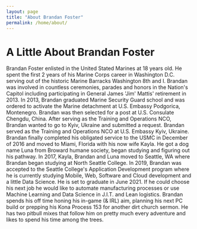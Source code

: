 ```yaml
---
layout: page
title: "About Brandan Foster"
permalink: /home/about/
---
```


# A Little About Brandan Foster
Brandan Foster enlisted in the United Stated Marines at 18 years old. He spent the first 2 years of his Marine Corps career in Washington D.C. serving out of the historic Marine Barracks Washington 8th and I. Brandan was involved in countless ceremonies, parades and honors in the Nation's Capitol including participating in General James 'Jim' Mattis' retirement in 2013. In 2013, Brandan graduated Marine Security Guard school and was ordered to activate the Marine detachment at U.S. Embassy Podgorica, Montenegro. Brandan was then selected for a post at U.S. Consulate Chengdu, China. After serving as the Training and Operations NCO, Brandan wanted to go to Kyiv, Ukraine and submitted a request. Brandan served as the Training and Operations NCO at U.S. Embassy Kyiv, Ukraine. Brandan finally completed his obligated service to the USMC in December of 2016 and moved to Miami, Florida with his now wife Kayla. He got a dog name Luna from Broward humane society, began studying and figuring out his pathway. In 2017, Kayla, Brandan and Luna moved to Seattle, WA where Brandan began studying at North Seattle College. In 2019, Brandan was accepted to the Seattle College's Application Development program where he is currently studying Mobile, Web, Software and Cloud development and a little Data Science. He is set to graduate in June 2021. If he could choose his next job he would like to automate manufacturing processes or use Machine Learning and Data Science in J.I.T. and Lean logistics. Brandan spends his off time honing his in-game (& IRL) aim, planning his next PC build or prepping his Kona Process 153 for another dirt church sermon. He has two pitbull mixes that follow him on pretty much every adventure and likes to spend his time among the trees.